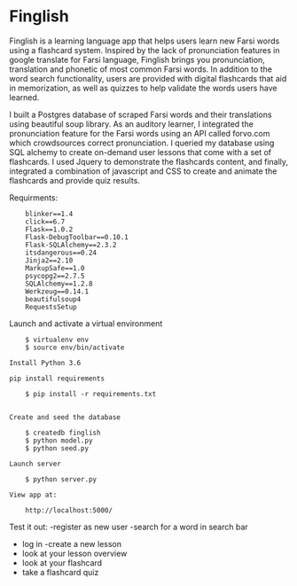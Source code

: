 # Finglish 


Finglish is a learning language app that helps users learn new Farsi words using a flashcard system. Inspired by the lack of pronunciation features in google translate for Farsi language, Finglish brings you pronunciation, translation and phonetic of most common Farsi words. In addition to the word search functionality, users are provided with digital flashcards that aid in memorization, as well as quizzes to help validate the words users have learned.

I built a Postgres database of scraped Farsi words and their translations using beautiful soup library. As an auditory learner, I integrated the pronunciation feature for the Farsi words using an API called forvo.com which crowdsources correct pronunciation. I queried my database using SQL alchemy to create on-demand user lessons that come with a set of flashcards. I used Jquery to demonstrate the flashcards content, and finally, integrated a combination of javascript and CSS to create and animate the flashcards and provide quiz results. 


Requirments:

        blinker==1.4
        click==6.7
        Flask==1.0.2
        Flask-DebugToolbar==0.10.1
        Flask-SQLAlchemy==2.3.2
        itsdangerous==0.24
        Jinja2==2.10
        MarkupSafe==1.0
        psycopg2==2.7.5
        SQLAlchemy==1.2.8
        Werkzeug==0.14.1
        beautifulsoup4
        RequestsSetup

Launch and activate a virtual environment

        $ virtualenv env
        $ source env/bin/activate

    Install Python 3.6

    pip install requirements
        
        $ pip install -r requirements.txt


    Create and seed the database

        $ createdb finglish
        $ python model.py
        $ python seed.py

    Launch server

        $ python server.py

    View app at:
    
        http://localhost:5000/
        
   Test it out: 
   -register as new user 
   -search for a word in search bar 
   - log in 
   -create a new lesson 
   - look at your lesson overview 
   - look at your flashcard 
   - take a flashcard quiz 
   
   


